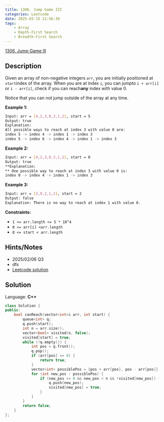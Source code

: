 ```yaml
---
title: 1306. Jump Game III
categories: Leetcode
date: 2025-03-15 22:56:39
tags:
    - Array
    - Depth-First Search
    - Breadth-First Search
---
```


[1306. Jump Game III](https://leetcode.com/problems/jump-game-iii/description/?envType=company&envId=snapchat&favoriteSlug=snapchat-more-than-six-months)

## Description

Given an array of non-negative integers `arr`, you are initially positioned at `start`index of the array. When you are at index `i`, you can jumpto `i + arr[i]` or `i - arr[i]`, check if you can reach**any**  index with value 0.

Notice that you can not jump outside of the array at any time.

**Example 1:**

```bash
Input: arr = [4,2,3,0,3,1,2], start = 5
Output: true
Explanation:
All possible ways to reach at index 3 with value 0 are:
index 5 -> index 4 -> index 1 -> index 3
index 5 -> index 6 -> index 4 -> index 1 -> index 3
```

**Example 2:**

```bash
Input: arr = [4,2,3,0,3,1,2], start = 0
Output: true
**Explanation:
** One possible way to reach at index 3 with value 0 is:
index 0 -> index 4 -> index 1 -> index 3
```

**Example 3:**

```bash
Input: arr = [3,0,2,1,2], start = 2
Output: false
Explanation: There is no way to reach at index 1 with value 0.
```

**Constraints:**

- `1 <= arr.length <= 5 * 10^4`
- `0 <= arr[i] <arr.length`
- `0 <= start < arr.length`

## Hints/Notes

- 2025/02/06 Q3
- dfs
- [Leetcode solution](https://leetcode.com/problems/jump-game-iii/editorial/?envType=company&envId=snapchat&favoriteSlug=snapchat-more-than-six-months)

## Solution

Language: **C++**

```C++
class Solution {
public:
    bool canReach(vector<int>& arr, int start) {
        queue<int> q;
        q.push(start);
        int n = arr.size();
        vector<bool> visited(n, false);
        visited[start] = true;
        while (!q.empty()) {
            int pos = q.front();
            q.pop();
            if (arr[pos] == 0) {
                return true;
            }
            vector<int> possiblePos = {pos + arr[pos], pos - arr[pos]};
            for (int new_pos : possiblePos) {
                if (new_pos >= 0 && new_pos < n && !visited[new_pos]) {
                    q.push(new_pos);
                    visited[new_pos] = true;
                }
            }
        }
        return false;
    }
};
```
